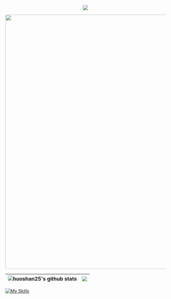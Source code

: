 <p align="center">
<img src="https://capsule-render.vercel.app/api?type=waving&color=timeGradient&height=300&section=header&text=HI THERE!&fontSize=90&fontAlign=50&fontAlignY=30&desc=I an huoshan&descAlign=50&descSize=30&descAlignY=60&animation=twinkling" />
</p>

<img width="800" src="https://github-readme-activity-graph.vercel.app/graph?username=huoshan25&theme=github-compact&hide_border=true&area=true" />


| <a> <img align="center" src="https://github-readme-stats.vercel.app/api?username=huoshan25&show_icons=true&include_all_commits=true&title_color=1E80FF&hide_border=true" alt="huoshan25's github stats" /> </a> | <a> <img align="center" src="https://github-readme-stats.vercel.app/api/top-langs/?username=huoshan25&layout=compact&title_color=1E80FF&hide_border=true" /> </a> | 
| ------------- | ------------- |

[![My Skills](https://skillicons.dev/icons?i=js,ts,html,css,nest,next,nuxt)](https://skillicons.dev)
